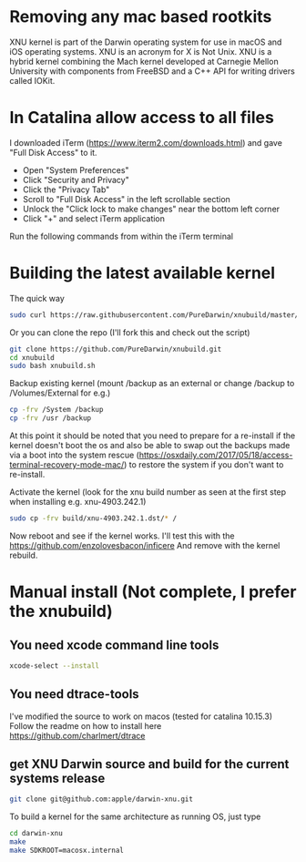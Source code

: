 # Removing any mac based rootkits

XNU kernel is part of the Darwin operating system for use in macOS and iOS operating systems. XNU is an acronym for X is Not Unix. XNU is a hybrid kernel combining the Mach kernel developed at Carnegie Mellon University with components from FreeBSD and a C++ API for writing drivers called IOKit.

# In Catalina allow access to all files

I downloaded iTerm (https://www.iterm2.com/downloads.html) and gave "Full Disk Access" to it.
- Open "System Preferences"
- Click "Security and Privacy"
- Click the "Privacy Tab"
- Scroll to "Full Disk Access" in the left scrollable section
- Unlock the "Click lock to make changes" near the bottom left corner
- Click "+" and select iTerm application

Run the following commands from within the iTerm terminal

# Building the latest available kernel

The quick way

```bash
sudo curl https://raw.githubusercontent.com/PureDarwin/xnubuild/master/xnubuild.sh | bash
```

Or you can clone the repo (I'll fork this and check out the script)

```bash
git clone https://github.com/PureDarwin/xnubuild.git
cd xnubuild
sudo bash xnubuild.sh
```

Backup existing kernel (mount /backup as an external or change /backup to /Volumes/External for e.g.)

```bash
cp -frv /System /backup
cp -frv /usr /backup
```

At this point it should be noted that you need to prepare for a re-install if the kernel doesn't boot the os and also be able to swap out the backups made via a boot into the system rescue (https://osxdaily.com/2017/05/18/access-terminal-recovery-mode-mac/) to restore the system if you don't want to re-install.

Activate the kernel (look for the xnu build number as seen at the first step when installing e.g. xnu-4903.242.1)

```bash
sudo cp -frv build/xnu-4903.242.1.dst/* /
```

Now reboot and see if the kernel works.
I'll test this with the https://github.com/enzolovesbacon/inficere
And remove with the kernel rebuild.

# Manual install (Not complete, I prefer the xnubuild)
## You need xcode command line tools

```bash
xcode-select --install
```

## You need dtrace-tools

I've modified the source to work on macos (tested for catalina 10.15.3)
Follow the readme on how to install here
https://github.com/charlmert/dtrace

## get XNU Darwin source and build for the current systems release

```bash
git clone git@github.com:apple/darwin-xnu.git
```

To build a kernel for the same architecture as running OS, just type

```bash
cd darwin-xnu
make
make SDKROOT=macosx.internal
```
